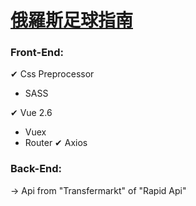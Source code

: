 # [俄羅斯足球指南](https://zhenyakao.github.io/fifawc/)

### Front-End:
✔ Css Preprocessor
  - SASS <br>
  
✔ Vue 2.6
  - Vuex
  - Router
✔ Axios

### Back-End:
→ Api from "Transfermarkt" of "Rapid Api"

